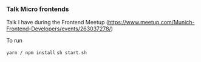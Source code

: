 ### Talk Micro frontends

Talk I have during the Frontend Meetup (https://www.meetup.com/Munich-Frontend-Developers/events/263037278/)

To run

`yarn / npm install`
`sh start.sh`
